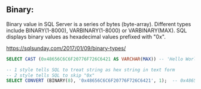 ## Binary:
Binary value in SQL Server is a series of bytes (byte-array). Different types include BINARY(1-8000), VARBINARY(1-8000) or VARBINARY(MAX). SQL displays binary values as hexadecimal values prefixed with "0x". 

https://sqlsunday.com/2017/01/09/binary-types/

```sql
SELECT CAST (0x48656C6C6F20776F726C6421 AS VARCHAR(MAX)) -- 'Hello World!'

-- 1 style tells SQL to treat string as hex string in text form 
-- 2 style tells SQL to skip "0x" 
SELECT CONVERT (BINARY(8), '0x48656C6C6F20776F726C6421', 1);  -- 0x48656C6C6F20776F726C6421
```

